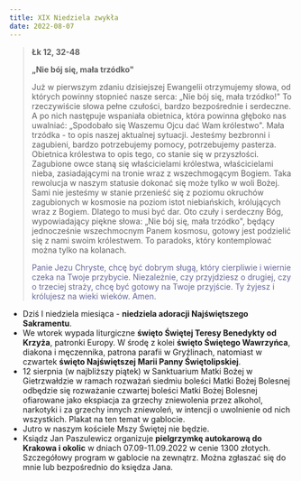 ```yaml
---
title: XIX Niedziela zwykła
date: 2022-08-07
---
```


> **Łk 12, 32-48**
>
> **„Nie bój się, mała trzódko"**
>
> Już w pierwszym zdaniu dzisiejszej Ewangelii otrzymujemy słowa, od których powinny stopnieć nasze serca: „Nie bój się, mała trzódko!" To rzeczywiście słowa pełne czułości, bardzo bezpośrednie i serdeczne. A po nich następuje wspaniała obietnica, która powinna głęboko nas uwalniać: „Spodobało się Waszemu Ojcu dać Wam królestwo". Mała trzódka - to opis naszej aktualnej sytuacji. Jesteśmy bezbronni i zagubieni, bardzo potrzebujemy pomocy, potrzebujemy pasterza. Obietnica królestwa to opis tego, co stanie się w przyszłości. Zagubione owce staną się właścicielami królestwa, właścicielami nieba, zasiadającymi na tronie wraz z wszechmogącym Bogiem. Taka rewolucja w naszym statusie dokonać się może tylko w woli Bożej. Sami nie jesteśmy w stanie przenieść się z poziomu okruchów zagubionych w kosmosie na poziom istot niebiańskich, królujących wraz z Bogiem. Dlatego to musi być dar. Oto czuły i serdeczny Bóg, wypowiadający piękne słowa: „Nie bój się, mała trzódko", będący jednocześnie wszechmocnym Panem kosmosu, gotowy jest podzielić się z nami swoim królestwem. To paradoks, który kontemplować można tylko na kolanach.
>
> <span style="color: #666699;"> Panie Jezu Chryste, chcę być dobrym sługą, który cierpliwie i wiernie czeka na Twoje przybycie. Niezależnie, czy przyjdziesz o drugiej, czy o trzeciej straży, chcę być gotowy na Twoje przyjście. Ty żyjesz i królujesz na wieki wieków. Amen.
> &nbsp;

- Dziś I niedziela miesiąca - **niedziela adoracji Najświętszego Sakramentu**.
- We wtorek wypada liturgiczne **święto Świętej Teresy Benedykty od Krzyża**, patronki Europy. W środę z kolei **święto Świętego Wawrzyńca**, diakona i męczennika, patrona parafii w Gryźlinach, natomiast w czwartek **święto Najświętszej Marii Panny Świętolipskiej**.
- 12 sierpnia (w najbliższy piątek) w Sanktuarium Matki Bożej w Gietrzwałdzie w ramach rozważań siedmiu boleści Matki Bożej Bolesnej odbędzie się rozważanie czwartej boleści Matki Bożej Bolesnej ofiarowane jako ekspiacja za grzechy zniewolenia przez alkohol, narkotyki i za grzechy innych zniewoleń, w intencji o uwolnienie od nich wszystkich. Plakat na ten temat w gablocie.
- Jutro w naszym kościele Mszy Świętej nie będzie.
- Ksiądz Jan Paszulewicz organizuje **pielgrzymkę autokarową do Krakowa i okolic** w dniach 07.09-11.09.2022 w cenie 1300 złotych. Szczegółowy program w gablocie na zewnątrz. Można zgłaszać się do mnie lub bezpośrednio do księdza Jana.

